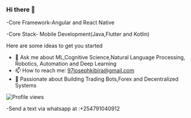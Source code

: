 ### Hi there 👋


-Core Framework-Angular and React Native

-Core Stack- Mobile Development(Java,Flutter and Kotlin)


Here are some ideas to get you started

- 💬 Ask me about ML,Cognitive Science,Natural Language Processing, Robotics, Automation and Deep Learning
- 📫 How to reach me: 97josephkibira@gmail.com
- 💬 Passionate about  Building Trading Bots,Forex and Decentralized Systems 

![Profile views](https://gpvc.arturio.dev/97joseph)

-Send a text via whatsapp at :+254791040912 








